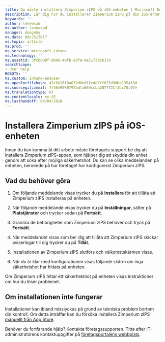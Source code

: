 ```yaml
---
title: Du måste installera Zimperium zIPS på iOS-enheten | Microsoft Docs
description: Lär dig hur du installerar Zimperium zIPS på din iOS-enhet.
keywords: ''
author: lenewsad
ms.author: lanewsad
manager: dougeby
ms.date: 09/25/2017
ms.topic: article
ms.prod: ''
ms.service: microsoft-intune
ms.technology: ''
ms.assetid: 3fcbd09f-9b96-40fb-96fe-9e5173dc6179
searchScope:
- User help
ROBOTS: ''
ms.custom: intune-enduser
ms.openlocfilehash: 47cb816f0a032d8e01fcdd7ff025d36ba1354f3d
ms.sourcegitcommit: 7f46e9990797bdfa669ccba2077721f1bc70c07e
ms.translationtype: HT
ms.contentlocale: sv-SE
ms.lasthandoff: 04/04/2018
---
```

# <a name="install-zimperium-zips-on-your-ios-device"></a>Installera Zimperium zIPS på iOS-enheten

Innan du kan komma åt ditt arbete måste företagets support be dig att installera Zimperium zIPS-appen, som hjälper dig att skydda din enhet genom att söka efter möjliga säkerhetshot. Du kan se olika meddelanden på enheten, beroende på hur företaget har konfigurerat Zimperium zIPS.

## <a name="what-you-need-to-do"></a>Vad du behöver göra 

1.  Om följande meddelande visas trycker du på **Installera** för att tillåta att Zimperium zIPS installeras på enheten.

2. När följande meddelande visas trycker du på **Inställningar**, sätter på **Platstjänster** och trycker sedan på **Fortsätt**.

3. Granska de behörigheter som Zimperium zIPS behöver och tryck på **Fortsätt**.

4. När meddelandet visas som ber dig att tillåta att Zimperium zIPS skickar aviseringar till dig trycker du på **Tillåt**.

5. Installationen av Zimperium zIPS slutförs och välkomstskärmen visas.

6. När du är klar med konfigurationen visas följande skärm om inga säkerhetshot har hittats på enheten.

Om Zimperium zIPS hittar ett säkerhetshot på enheten visas instruktioner om hur du löser problemet.

## <a name="if-the-installation-doesnt-work"></a>Om installationen inte fungerar

Installationer kan ibland misslyckas på grund av tekniska problem bortom din kontroll. Om detta inträffar kan du försöka installera Zimperium zIPS [manuellt från App Store](https://itunes.apple.com/app/zimperium-zips/id1030924459).

Behöver du fortfarande hjälp? Kontakta företagssupporten. Titta efter IT-administratörens kontaktuppgifter på [företagsportalens webbplats](https://portal.manage.microsoft.com#HelpDeskDialog).
